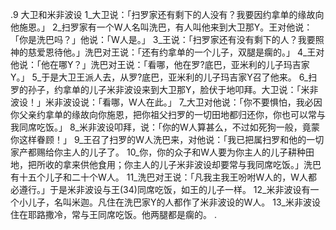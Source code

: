 .9 
大卫和米非波设 
1_大卫说：「扫罗家还有剩下的人没有？我要因约拿单的缘故向他施恩。」 2_扫罗家有一个W人名叫洗巴，有人叫他来到大卫那Y。王对他说：「你是洗巴吗？」他说：「W人是。」 3_王说：「扫罗家还有没有剩下的人？我要照神的慈爱恩待他。」洗巴对王说：「还有约拿单的一个儿子，双腿是瘸的。」 4_王对他说：「他在哪Y？」洗巴对王说：「看哪，他在罗?底巴，亚米利的儿子玛吉家Y。」 5_于是大卫王派人去，从罗?底巴，亚米利的儿子玛吉家Y召了他来。 6_扫罗的孙子，约拿单的儿子米非波设来到大卫那Y，脸伏于地叩拜。大卫说：「米非波设！」米非波设说：「看哪，W人在此。」 7_大卫对他说：「你不要惧怕，我必因你父亲约拿单的缘故向你施恩，把你祖父扫罗的一切田地都归还你，你也可以常与我同席吃饭。」 8_米非波设叩拜，说：「你的W人算甚么，不过如死狗一般，竟蒙你这样眷顾！」 
9_王召了扫罗的W人洗巴来，对他说：「我已把属扫罗和他的一切家产都赐给你主人的儿子了。 10_你，你的众子和W人要为你主人的儿子耕种田地，把所收的拿来供他食用；你主人的儿子米非波设却要常与我同席吃饭。」洗巴有十五个儿子和二十个W人。 11_洗巴对王说：「凡我主我王吩咐W人的，W人都必遵行。」于是米非波设与王(34)同席吃饭，如王的儿子一样。 12_米非波设有一个小儿子，名叫米迦。凡住在洗巴家Y的人都作了米非波设的W人。 13_米非波设住在耶路撒冷，常与王同席吃饭。他两腿都是瘸的。 
 .